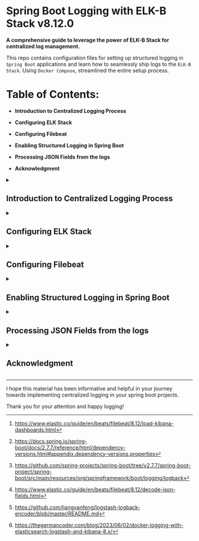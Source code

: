 # Spring Boot Logging with ELK-B Stack v8.12.0

**A comprehensive guide to leverage the power of ELK-B Stack for centralized log management.**

This repo contains configuration files for setting up structured logging in `Spring Boot` applications and learn how to seamlessly ship logs to the `ELK-B Stack`. Using `Docker Compose`, streamlined the entire setup process.

# Table of Contents:
- **Introduction to Centralized Logging Process**
   <!-- : Brief overview of different stages in centralized logging management.  -->

- **Configuring ELK Stack**
  <!-- : Utilizing the ELK docker compose file for starting stack of Elasticsearch, Logstash, Redis, and Kibana.  -->

- **Configuring Filebeat**
  <!-- : Using the filebeat docker compose file to start Filebeat for log shipping.  -->

- **Enabling Structured Logging in Spring Boot**
  <!-- : Integrating logstash-logback-encoder to generate JSON-formatted logs in Spring Boot.  -->

- **Processing JSON Fields from the logs**
  <!-- : Configuring Logstash pipeline to parse JSON logs.  -->

- **Acknowledgment**

<details>
<summary><h2>Introduction to Centralized Logging Process</h2></summary>

Centralized logging involves collecting logs from various sources into a single location for easier management and analysis. This process typically consists of several stages:

**1. Log Generation:**

Logs are generated by applications, services, and systems as they perform actions and encounter events. These logs contain valuable information about the behavior and health of the system.

**2. Log Shipping:**

Once generated, logs need to be transported from their source to a centralized location, through various methods such as agents, APIs, or protocols like syslog or HTTP.

**3. Log Processing:**

Upon arrival at the centralized location, logs are processed to extract relevant information, enrich them with additional context, and filter out noise. This step ensures that only meaningful data is retained for analysis.

**4. Log Indexing:**

Process of indexing logs in a structured format within a database or search engine, such as Elasticsearch. Indexed logs can be efficiently searched, queried, and analyzed based on different criteria.

**5. Query and Visualization:**

Indexed logs can be queried and visualized using tools like Kibana. This enables users to search for specific log entries, create dashboards, and generate visualizations to gain insights into system behavior and performance.

**6. Monitoring and Analysis:**

Real-time monitoring and analysis of logs allow for proactive identification of issues, performance bottlenecks, and security threats. By analyzing log data in real-time, organizations can quickly respond to incidents and optimize system performance.

**7. Archiving and Retention:**

Archived logs are stored for compliance, auditing, and historical analysis purposes. Proper log retention policies ensure that valuable data is retained for the required duration.
</details>

<details>
<summary><h2>Configuring ELK Stack</h2></summary>

I stick with the config of the original author which is:
> „Multi-node cluster“ working in a single node mode.

**1. Environment Variables Setup:**

The .env file contains environment variables used to configure various aspects of the ELK Stack, such as passwords, ports, memory limits, and domain addresses. Variables are referenced in `docker-compose-elk.yml` and `docker-compose-fb.yml` files using `${reference}` syntax. ELK stack and filebeat may be started on different servers, therefore these two env variables are separated from each other: `ELK_DOMAIN`, `ELK_DOMAIN_FOR_FB`; The former is used in ELK stack and the latter is used in filebeat

**2. Overview of the docker-compose-elk.yml:**

- This Docker Compose file defines a multi-service environment for setting up the ELK (Elasticsearch, Logstash, Kibana) Stack. It consists of several services, including Elasticsearch, Logstash, Redis, and Kibana, each configured to work together to provide centralized log management capabilities.
- The setup service initializes the ELK Stack, creates necessary certificates, and sets up passwords for authentication.
- Services like Elasticsearch (es01), Logstash (logstash-agent and logstash-central), and Kibana (kibana) are configured with specific ports and environment variables for communication and configuration purposes.
- Volumes are defined to persist data for Elasticsearch (esdata01 and kibanadata01), ensuring that data is retained across container restarts or updates.

**3. Starting the ELK Stack:**

Make sure you have both the docker-compose-elk.yml and the .env files in the same directory on your system. Run the following command to start the ELK Stack:
```shell
docker-compose -f "/path/to/docker-compose-elk.yml" up -d
```

**4. Verification steps to ensure that the ELK Stack is up and running correctly:**

Open a web browser and navigate to `https://localhost:5601`. after 1-2 minutes you should see the Kibana login page. Use the credentials configured in the .env file to log in (default username is `elastic` and password is `ELASTIC_PASSWORD`).
</details>

<details>
<summary><h2>Configuring Filebeat</h2></summary>

**1. Starting Filebeat using docker-compose-fb.yml:**

This file defines the configuration for running Filebeat as a Docker container. Run filebeat with following command:
```shell
docker-compose -f "/path/to/docker-compose-fb.yml" up -d
```

**2. Load Kibana dashboards using Setup Method[^1]:**

In the Filebeat configuration file, the `output.elasticsearch` must be active when invoking the setup method.
furthermore because logstash is enabled in output, it must be deactivated when invoking the setup method.
so the final command would be as follows:
```shell
docker exec -it filebeat filebeat setup -E output.logstash.enabled=false -E output.elasticsearch.enabled=true -e

# -e is optional and sends output to standard error instead of the configured log output.
```

**3. Verification of Created Files after Running Setup Methods:**

During running of the setup phase, the following messages are displayed, which verifies the setup process:
```
.
.
.
Index setup finished.
Loading dashboards (Kibana must be running and reachable)
.
.
.
Loaded dashboards
Loaded Ingest pipelines
```

after setup process getting finished, following files can be seen after logging into Kibana:
- Ingest Pipelines: `filebeat-[version]-[modules]-pipeline` @ `Stack Management > Ingest Pipelines`

- Indices: `filebeat-[version]-[Date]` @ `Stack Management > Index Management > Indices`

- Created Data Streams: `filebeat-[version]` @ `Stack Management > Index Management > Data streams`

- Index Templates: `filebeat-[version]` @ `Stack Management > Index Management > Index Templates`

</details>  

<details>
<summary><h2>Enabling Structured Logging in Spring Boot</h2></summary>

**1. add latest compatible version for logstash-logback-encoder to pom.xml** 

At the moment of writing this document, I'm using this version of spring boot:

```xml
    <parent>
    <groupId>org.springframework.boot</groupId>
    <artifactId>spring-boot-starter-parent</artifactId>
    <version>2.7.7</version>
    <relativePath/> <!-- lookup parent from repository -->
</parent>
```
Referring to dependency versions of above-mentioned spring-boot-starter[^2], logback is version 1.2.*.
According to logstash-logback-encoder release page, latest compatible version with version 1.2 is the following one:

```xml
    <dependencies>
    ....
    <dependency>
        <groupId>net.logstash.logback</groupId>
        <artifactId>logstash-logback-encoder</artifactId>
        <version>7.3</version>
    </dependency>
    ....
</dependencies>
```

**2. add required resource file**

add provided logback-spring.xml file to resources standard maven folder of corresponding project. It's added to a spring boot profile named json.
   this file is almost like original file with some modifications made[^3].

**3. enable json profile in application.yml file**

```yaml
spring:
  application:
    name: APPLICATION_NAME
  profiles:
    active: OTHER_PROFILES,json
```

**4. verification of created files**

 doing above-mentioned steps, after running projects, console logs will be same as before.
   Furthermore, two log file will be generated in configured path for log; One is the original log file (APPLICATION_NAME.log) and the other is APPLICATION_NAME.json.log file which contains JSON-Structured-Logging
</details>  

<details>
<summary><h2>Processing JSON Fields from the logs</h2></summary>

following processors config section in filebeat.yml file, would cause parsing JSON specified `fields` from generated file in specified path[^4]. List of fields are extracted from original document of logstash-logback-encoder [^5].
fields will be added to created index under `target` field.

```yaml
- type: filestream
  id: default-filestream-id
  enabled: true
  paths:
    - /usr/share/filebeat/ingest_data/*.log.json

processors:
- decode_json_fields:
  fields: ["@timestamp", "@version", "message", "logger_name", "thread_name", "level", "level_value", "stack_trace", "tags", "spanId", "traceId"]
  process_array: false
  max_depth: 1
  target: "logFileJson"
  overwrite_keys: false
  add_error_key: true
```

explanation of parameters

- `paths`: `*.log.json` files are gathered from specified path (/usr/share/filebeat/ingest_data/*.log.json)
- `fields`: specified fields will be extracted from each row in log file.
- `max_depth`: The maximum parsing depth. A value of 1 will decode the JSON objects in fields indicated in `fields`, a value of 2 will also decode the
  objects embedded in the fields of these parsed documents. The default is 1.
- `target`: all extracted (key,val) from each row will be added under this node, (i.e. "logFileJson").
  if "" is set for `target` value, all fields will be added to root which may cause COLLISION between already available fields and extracted fields
- `overwrite_keys`: A Boolean value that specifies whether existing keys in the event are overwritten by keys from the decoded JSON object
- `add_error_key`: If set to true and an error occurs while decoding JSON keys, the error field will become a part of the event with the error message.
  If set to false, there will not be any error in the event’s field.
</details>

<details>
<summary><h2>Acknowledgment</h2></summary>
When I first started learning about setting up centralized logging with the ELK stack, I found it quite challenging, especially when trying to configure a TLS-enabled ELK stack in single-node mode. That's when I came across the original article.

I want to express my gratitude to the original author, paranerd, for the generosity in sharing the knowledge and expertise. The article not only provided me with insights but also saved me considerable time and effort. Thanks a MILLION for sharing knowledge with the community!

While I've summarized key concepts here, added spring-boot configs and extracted environments to separate env files, I highly recommend exploring the original article[^6] for a deeper understanding of the subject.
</details>

<hr/>

I hope this material has been informative and helpful in your journey towards implementing centralized logging in your spring boot projects.

Thank you for your attention and happy logging!

[^1]: https://www.elastic.co/guide/en/beats/filebeat/8.12/load-kibana-dashboards.html
[^2]: https://docs.spring.io/spring-boot/docs/2.7.7/reference/html/dependency-versions.html#appendix.dependency-versions.properties
[^3]: https://github.com/spring-projects/spring-boot/tree/v2.7.7/spring-boot-project/spring-boot/src/main/resources/org/springframework/boot/logging/logback
[^4]: https://www.elastic.co/guide/en/beats/filebeat/8.12/decode-json-fields.html
[^5]: https://github.com/liangyanfeng/logstash-logback-encoder/blob/master/README.md
[^6]: https://thegermancoder.com/blog/2023/06/02/docker-logging-with-elasticsearch-logstash-and-kibana-8.x/
